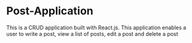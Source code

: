 # Post-Application
This is a CRUD application built with React.js. This application enables a user to write a post, view a list of posts, edit a post and delete a post
